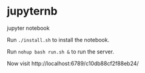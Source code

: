 # jupyternb

jupyter notebook

Run `./install.sh` to install the notebook.

Run `nohup bash run.sh &` to run the server.

Now visit http://localhost:6789/c10db88cf2f88eb24/
